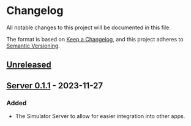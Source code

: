 # Changelog

All notable changes to this project will be documented in this file.

The format is based on [Keep a Changelog](https://keepachangelog.com/en/1.0.0/),
and this project adheres to [Semantic Versioning](https://semver.org/spec/v2.0.0.html).

## [Unreleased]

## [Server 0.1.1] - 2023-11-27

### Added

- The Simulator Server to allow for easier integration into other apps.

[unreleased]: https://github.com/pros-rs/pros-simulator/compare/server-v0.1.1...HEAD
[server 0.1.1]: https://github.com/pros-rs/pros-simulator/releases/tag/server-v0.1.1
